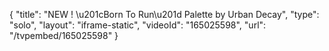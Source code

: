 {
    "title": "NEW ! \u201cBorn To Run\u201d Palette by Urban Decay",
    "type": "solo",
    "layout": "iframe-static",
    "videoId": "165025598",
    "url": "\/tvpembed\/165025598"
}